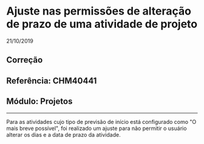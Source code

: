 # Ajuste nas permissões de alteração de prazo de uma atividade de projeto
21/10/2019
## Correção
## Referência: CHM40441
## Módulo: Projetos
***

Para as atividades cujo tipo de previsão de início está configurado como "O mais breve possível", foi realizado um ajuste para não permitir o usuário alterar os dias e a data de prazo da atividade.


